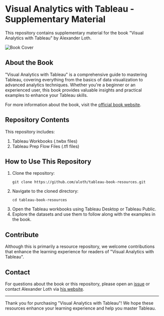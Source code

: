 # Visual Analytics with Tableau - Supplementary Material

This repository contains supplementary material for the book "Visual Analytics with Tableau" by Alexander Loth.

![Book Cover](https://alexloth.com/wp-content/uploads/2021/05/3d-hard-1024x944.png)

## About the Book

"Visual Analytics with Tableau" is a comprehensive guide to mastering Tableau, covering everything from the basics of data visualization to advanced analytics techniques. Whether you're a beginner or an experienced user, this book provides valuable insights and practical examples to enhance your Tableau skills.

For more information about the book, visit the [official book website](https://www.alexloth.com/tableau-book).

## Repository Contents

This repository includes:

1. Tableau Workbooks (.twbx files)
2. Tableau Prep Flow Files (.tfl files)

## How to Use This Repository

1. Clone the repository:
   ```
   git clone https://github.com/aloth/tableau-book-resources.git
   ```
2. Navigate to the cloned directory:
   ```
   cd tableau-book-resources
   ```
3. Open the Tableau workbooks using Tableau Desktop or Tableau Public.
4. Explore the datasets and use them to follow along with the examples in the book.

## Contribute
Although this is primarily a resource repository, we welcome contributions that enhance the learning experience for readers of "Visual Analytics with Tableau".

## Contact

For questions about the book or this repository, please open an [issue](https://github.com/aloth/tableau-book-resources/issues) or contact Alexander Loth via [his website](https://www.alexloth.com).

---

Thank you for purchasing "Visual Analytics with Tableau"! We hope these resources enhance your learning experience and help you master Tableau.